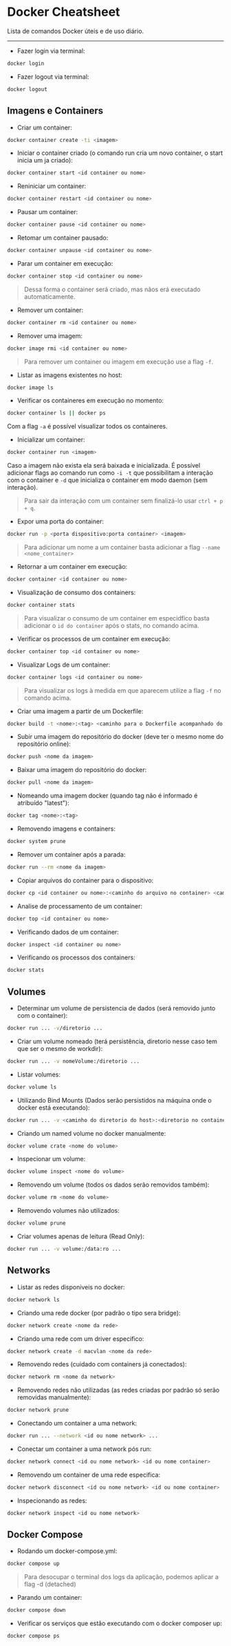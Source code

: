 # Docker Cheatsheet

Lista de comandos Docker úteis e de uso diário.

---

- Fazer login via terminal:

```bash
docker login
```

- Fazer logout via terminal:

```bash
docker logout
```

## Imagens e Containers

- Criar um container:

```bash
docker container create -ti <imagem>
```

- Iniciar o container criado (o comando run cria um novo container, o start inicia um ja criado):

```bash
docker container start <id container ou nome>
```

- Reniniciar um container:

```bash
docker container restart <id container ou nome>
```

- Pausar um container:

```bash
docker container pause <id container ou nome>
```

- Retomar um container pausado:

```bash
docker container unpause <id container ou nome>
```

- Parar um container em execução:

```bash
docker container stop <id container ou nome>
```

> Dessa forma o container será criado, mas nãos erá executado automaticamente.

- Remover um container:

```bash
docker container rm <id container ou nome>
```

- Remover uma imagem:

```bash
docker image rmi <id container ou nome>
```

> Para remover um container ou imagem em execução use a flag `-f`.

- Listar as imagens existentes no host:

```bash
docker image ls
```

- Verificar os containeres em execução no momento:

```bash
docker container ls || docker ps
```

Com a flag `-a` é possível visualizar todos os containeres.

- Inicializar um container:

```bash
docker container run <imagem>
```

Caso a imagem não exista ela será baixada e inicializada. É possível adicionar flags ao comando run como `-i -t` que possibilitam a interação com o container e `-d` que inicializa o container em modo daemon (sem interação).
> Para sair da interação com um container sem finalizá-lo usar `ctrl + p + q`.

- Expor uma porta do container:

```bash
docker run -p <porta dispositivo:porta container> <imagem>
```

> Para adicionar um nome a um container basta adicionar a flag `--name <nome_container>`

- Retornar a um container em execução:

```bash
docker container <id container ou nome>
```

- Visualização de consumo dos containers:

```bash
docker container stats
```

> Para visualizar o consumo de um container em especidfico basta adicionar o `id do container` após o stats, no comando acima.

- Verificar os processos de um container em execução:

```bash
docker container top <id container ou nome>
```

- Visualizar Logs de um container:

```bash
docker container logs <id container ou nome>
```

> Para  visualizar os logs à medida em que aparecem utilize a flag `-f` no comando acima.

- Criar uma imagem a partir de um Dockerfile:

```bash
docker build -t <nome>:<tag> <caminho para o Dockerfile acompanhado do ponto>
```

- Subir uma imagem do repositório do docker (deve ter o mesmo nome do repositório online):

```bash
docker push <nome da imagem> 
```

- Baixar uma imagem do repositório do docker:

```bash
docker pull <nome da imagem> 
```

- Nomeando uma imagem docker (quando tag não é informado é atribuído "latest"):

```bash
docker tag <nome>:<tag>
```

- Removendo imagens e containers:

```bash
docker system prune
```

- Remover um container após a parada:

```bash
docker run --rm <nome da imagem>
```

- Copiar arquivos do container para o dispositivo:

```bash
docker cp <id container ou nome>:<caminho do arquivo no container> <caminho para onde a cópia vai no dispositivo>
```

- Analise de processamento de um container:

```bash
docker top <id container ou nome>
```

- Verificando dados de um container:

```bash
docker inspect <id container ou nome>
```

- Verificando os processos dos containers:

```bash
docker stats
```

## Volumes

- Determinar um volume de persistencia de dados (será removido junto com o container):

```bash
docker run ... -v/diretorio ...
```

- Criar um volume nomeado (terá persistência, diretorio nesse caso tem que ser o mesmo de workdir):

```bash
docker run ... -v nomeVolume:/diretorio ...
```

- Listar volumes:

```bash
docker volume ls
```

- Utilizando Bind Mounts (Dados serão persistidos na máquina onde o docker está executando):

```bash
docker run ... -v <caminho do diretorio do host>:<diretorio no container> ...
```

- Criando um named volume no docker manualmente:

```bash
docker volume crate <nome do volume>
```

- Inspecionar um volume:

```bash
docker volume inspect <nome do volume>
```

- Removendo um volume (todos os dados serão removidos também):

```bash
docker volume rm <nome do volume>
```

- Removendo volumes não utilizados:

```bash
docker volume prune
```

- Criar volumes apenas de leitura (Read Only):

```bash
docker run ... -v volume:/data:ro ...
```

## Networks

- Listar as redes disponiveis no docker:

```bash
docker network ls
```

- Criando uma rede docker (por padrão o tipo sera bridge):

```bash
docker network create <nome da rede>
```

- Criando uma rede com um driver especifico:

```bash
docker network create -d macvlan <nome da rede>
```

- Removendo redes (cuidado com containers já conectados):

```bash
docker network rm <nome da network>
```

- Removendo redes não utilizadas (as redes criadas por padrão só serão removidas manualmente):

```bash
docker network prune
```

- Conectando um container a uma network:

```bash
docker run ... --network <id ou nome network> ...
```

- Conectar um container a uma network pós run:

```bash
docker network connect <id ou nome network> <id ou nome container>
```

- Removendo um container de uma rede especifica:

```bash
docker network disconnect <id ou nome network> <id ou nome container>
```

- Inspecionando as redes:

```bash
docker network inspect <id ou nome network>
```

## Docker Compose

- Rodando um docker-compose.yml:

```bash
docker compose up
```

> Para desocupar o terminal dos logs da aplicação, podemos aplicar a flag -d (detached)

- Parando um container:

```bash
docker compose down
```

- Verificar os serviços que estão executando com o docker composer up:

```bash
docker compose ps
```
